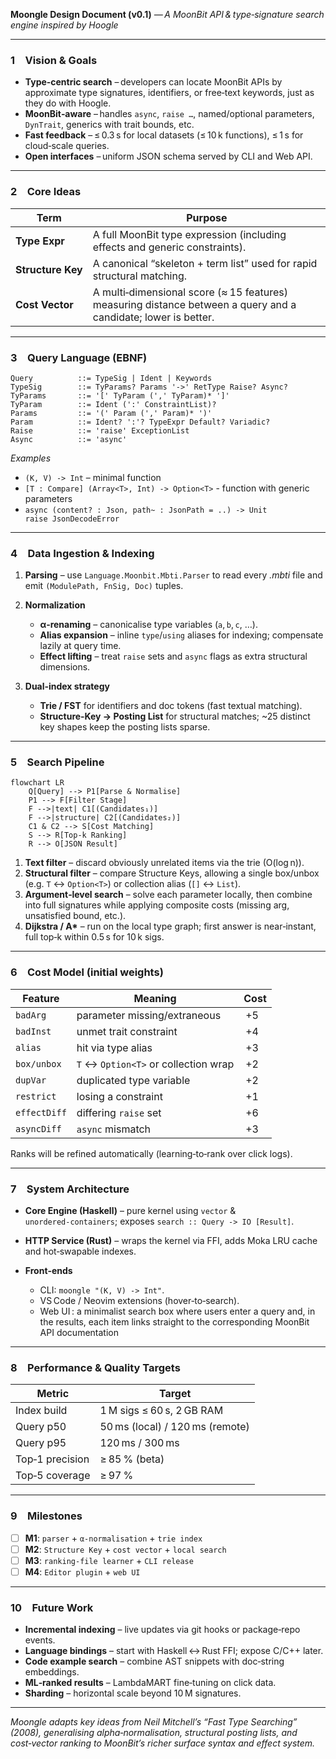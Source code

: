 **Moongle Design Document (v0.1)**
*— A MoonBit API & type‑signature search engine inspired by Hoogle*

---

### 1 Vision & Goals

* **Type‑centric search** – developers can locate MoonBit APIs by approximate type signatures, identifiers, or free‑text keywords, just as they do with Hoogle.
* **MoonBit‑aware** – handles `async`, `raise …`, named/optional parameters, `DynTrait`, generics with trait bounds, etc.
* **Fast feedback** – ≤ 0.3 s for local datasets (≤ 10 k functions), ≤ 1 s for cloud‑scale queries.
* **Open interfaces** – uniform JSON schema served by CLI and Web API.

---

### 2 Core Ideas

| Term              | Purpose                                                                                                        |
| ----------------- | -------------------------------------------------------------------------------------------------------------- |
| **Type Expr**     | A full MoonBit type expression (including effects and generic constraints).                                    |
| **Structure Key** | A canonical “skeleton + term list” used for rapid structural matching.                                         |
| **Cost Vector**   | A multi‑dimensional score (≈ 15 features) measuring distance between a query and a candidate; lower is better. |

---

### 3 Query Language (EBNF)

```ebnf
Query          ::= TypeSig | Ident | Keywords
TypeSig        ::= TyParams? Params '->' RetType Raise? Async?
TyParams       ::= '[' TyParam (',' TyParam)* ']'
TyParam        ::= Ident (':' ConstraintList)?
Params         ::= '(' Param (',' Param)* ')'
Param          ::= Ident? ':'? TypeExpr Default? Variadic?
Raise          ::= 'raise' ExceptionList
Async          ::= 'async'
```

*Examples*

* `(K, V) -> Int` – minimal function
* `[T : Compare] (Array<T>, Int) -> Option<T>` - function with generic parameters
* `async (content? : Json, path~ : JsonPath = ..) -> Unit raise JsonDecodeError`

---

### 4 Data Ingestion & Indexing

1. **Parsing** – use `Language.Moonbit.Mbti.Parser` to read every *.mbti* file and emit `(ModulePath, FnSig, Doc)` tuples.
2. **Normalization**

   * **α‑renaming** – canonicalise type variables (`a`, `b`, `c`, …).
   * **Alias expansion** – inline `type`/`using` aliases for indexing; compensate lazily at query time.
   * **Effect lifting** – treat `raise` sets and `async` flags as extra structural dimensions.
3. **Dual‑index strategy**

   * **Trie / FST** for identifiers and doc tokens (fast textual matching).
   * **Structure‑Key → Posting List** for structural matches; \~25 distinct key shapes keep the posting lists sparse.

---

### 5 Search Pipeline

```mermaid
flowchart LR
    Q[Query] --> P1[Parse & Normalise]
    P1 --> F[Filter Stage]
    F -->|text| C1[(Candidates₁)]
    F -->|structure| C2[(Candidates₂)]
    C1 & C2 --> S[Cost Matching]
    S --> R[Top‑k Ranking]
    R --> O[JSON Result]
```

1. **Text filter** – discard obviously unrelated items via the trie (O(log n)).
2. **Structural filter** – compare Structure Keys, allowing a single box/unbox (e.g. `T` ↔ `Option<T>`) or collection alias (`[]` ↔ `List`).
3. **Argument‑level search** – solve each parameter locally, then combine into full signatures while applying composite costs (missing arg, unsatisfied bound, etc.).
4. **Dijkstra / A\*** – run on the local type graph; first answer is near‑instant, full top‑k within 0.5 s for 10 k sigs.

---

### 6 Cost Model (initial weights)

| Feature      | Meaning                              | Cost |
| ------------ | ------------------------------------ | ---- |
| `badArg`     | parameter missing/extraneous         |  +5  |
| `badInst`    | unmet trait constraint               |  +4  |
| `alias`      | hit via type alias                   |  +3  |
| `box/unbox`  | `T` ↔ `Option<T>` or collection wrap |  +2  |
| `dupVar`     | duplicated type variable             |  +2  |
| `restrict`   | losing a constraint                  |  +1  |
| `effectDiff` | differing `raise` set                |  +6  |
| `asyncDiff`  | `async` mismatch                     |  +3  |

Ranks will be refined automatically (learning‑to‑rank over click logs).

---

### 7 System Architecture

* **Core Engine (Haskell)** – pure kernel using `vector` & `unordered‑containers`; exposes `search :: Query -> IO [Result]`.
* **HTTP Service (Rust)** – wraps the kernel via FFI, adds Moka LRU cache and hot‑swapable indexes.
* **Front‑ends**

  * CLI: `moongle "(K, V) -> Int"`.
  * VS Code / Neovim extensions (hover‑to‑search).
  * Web UI : a minimalist search box where users enter a query and, in the results, each item links straight to the corresponding MoonBit API documentation

---

### 8 Performance & Quality Targets

| Metric          | Target                          |
| --------------- | ------------------------------- |
| Index build     | 1 M sigs ≤ 60 s, 2 GB RAM       |
| Query p50       | 50 ms (local) / 120 ms (remote) |
| Query p95       | 120 ms / 300 ms                 |
| Top‑1 precision | ≥ 85 % (beta)                   |
| Top‑5 coverage  | ≥ 97 %                          |

---

### 9 Milestones
- [ ] **M1**: `parser` + `α‑normalisation` + `trie index`
- [ ] **M2**: `Structure Key` + `cost vector` + `local search`
- [ ] **M3**: `ranking‑file learner` + `CLI release`
- [ ] **M4**: `Editor plugin` + `web UI`
<!-- - [ ] **M5**: `community beta` & `weight tuning` -->
---

### 10 Future Work

* **Incremental indexing** – live updates via git hooks or package‑repo events.
* **Language bindings** – start with Haskell ↔ Rust FFI; expose C/C++ later.
* **Code example search** – combine AST snippets with doc‑string embeddings.
* **ML‑ranked results** – LambdaMART fine‑tuning on click data.
* **Sharding** – horizontal scale beyond 10 M signatures.

---

*Moongle adapts key ideas from Neil Mitchell’s “Fast Type Searching” (2008), generalising alpha‑normalisation, structural posting lists, and cost‑vector ranking to MoonBit’s richer surface syntax and effect system.*

